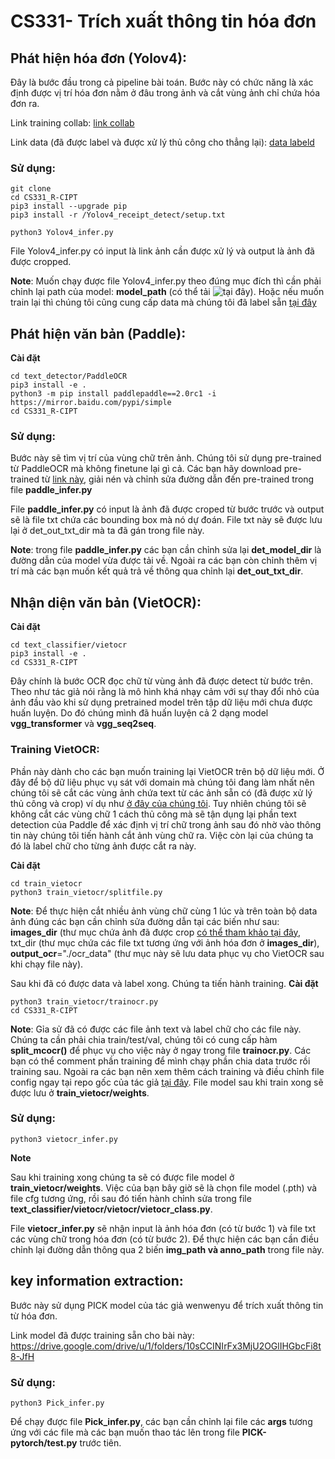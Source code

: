 # CS331- Trích xuất thông tin hóa đơn

## Phát hiện hóa đơn (Yolov4): 
Đây là bước đầu trong cả pipeline bài toán. Bước này có chức năng là xác định được vị trí hóa đơn nằm ở đâu trong ảnh và cắt vùng ảnh chỉ chứa hóa đơn ra.

Link training collab: [link collab](https://colab.research.google.com/drive/1LFXgVfauf-XOLrBzIraGPPrcY996WxHQ?usp=sharing)

Link data (đã được label và được xử lý thủ công cho thẳng lại): [data labeld](https://l.facebook.com/l.php?u=https%3A%2F%2Fdrive.google.com%2Ffile%2Fd%2F1HYpdcZ4c47bNg82GcP3UsYdcVXPybWAf%2Fview%3Fusp%3Dsharing%26fbclid%3DIwAR3vz1r2GflT4C1rl4yMiEVC5a7lmUh2jWRrBbFYnOz7AaYxzUm5mji4_ww&h=AT2TvkSWXErM2UyEw9bA3V92Qpxt8yEeMt4hSiByk1LnM9LTX_V0P6rsqDqksEtjSKpTyeYfNH3rEhLQ7i2cgbgXq51BxqGbjMFlpxWOjJilMPIHjWB8tyQkOeGXPikSeuVcnA)

### Sử dụng: 

```
git clone 
cd CS331_R-CIPT
pip3 install --upgrade pip
pip3 install -r /Yolov4_receipt_detect/setup.txt
```
```
python3 Yolov4_infer.py 
```

File Yolov4_infer.py có input là link ảnh cần được xử lý và output là ảnh đã được cropped.

**Note**: Muốn chạy được file Yolov4_infer.py theo đúng mục đích thì cần phải chỉnh lại path của model: **model_path** (có thể tải ![tại đây](https://drive.google.com/drive/u/1/folders/1y2ZUnXhe3ZADboXt53YiAJ23BfLUFhBV)). Hoặc nếu muốn train lại thì chúng tôi cũng cung cấp data mà chúng tôi đã label sẵn [tại đây](https://l.facebook.com/l.php?u=https%3A%2F%2Fdrive.google.com%2Ffile%2Fd%2F1HYpdcZ4c47bNg82GcP3UsYdcVXPybWAf%2Fview%3Fusp%3Dsharing%26fbclid%3DIwAR3vz1r2GflT4C1rl4yMiEVC5a7lmUh2jWRrBbFYnOz7AaYxzUm5mji4_ww&h=AT2TvkSWXErM2UyEw9bA3V92Qpxt8yEeMt4hSiByk1LnM9LTX_V0P6rsqDqksEtjSKpTyeYfNH3rEhLQ7i2cgbgXq51BxqGbjMFlpxWOjJilMPIHjWB8tyQkOeGXPikSeuVcnA)

## Phát hiện văn bản (Paddle): 

**Cài đặt**
```
cd text_detector/PaddleOCR
pip3 install -e .
python3 -m pip install paddlepaddle==2.0rc1 -i https://mirror.baidu.com/pypi/simple
cd CS331_R-CIPT
```
### Sử dụng: 
Bước này sẽ tìm vị trí của vùng chữ trên ảnh. Chúng tôi sử dụng pre-trained từ PaddleOCR mà không finetune lại gì cả. Các bạn hãy download pre-trained từ [link này](https://drive.google.com/drive/u/1/folders/172-JTWrqQcoKm0bqjU4pJ6KcbTA0z7Y4), giải nén và chỉnh sửa đường dẫn đến pre-trained trong file **paddle_infer.py**

File **paddle_infer.py** có input là ảnh đã được croped từ bước trước và output sẽ là file txt chứa các bounding box mà nó dự đoán. File txt này sẽ được lưu lại ở det_out_txt_dir mà ta đã gán trong file này.

**Note**: trong file **paddle_infer.py** các bạn cần chỉnh sửa lại **det_model_dir** là đường dẫn của model vừa được tải về. Ngoài ra các bạn còn chỉnh thêm vị trí mà các bạn muốn kết quả trả về thông qua chỉnh lại **det_out_txt_dir**. 

## Nhận diện văn bản (VietOCR):

**Cài đặt**
```
cd text_classifier/vietocr
pip3 install -e .
cd CS331_R-CIPT
```

Đây chính là bước OCR đọc chữ từ vùng ảnh đã được detect từ bước trên. Theo như tác giả nói rằng là mô hình khá nhạy cảm với sự thay đổi nhỏ của ảnh đầu vào khi sử dụng pretrained model trên tập dữ liệu mới chưa được huấn luyện. Do đó chúng mình đã huấn luyện cả 2 dạng model **vgg_transformer** và **vgg_seq2seq**.

### Training VietOCR:

Phần này dành cho các bạn muốn training lại VietOCR trên bộ dữ liệu mới. Ở đây để bộ dữ liệu phục vụ sát với domain mà chúng tôi đang làm nhất nên chúng tôi sẽ cắt các vùng ảnh chứa text từ các ảnh sẵn có (đã được xử lý thủ công và crop) ví dụ như [ở đây của chúng tôi](https://drive.google.com/file/u/1/d/1dyQt3PXT1wXtzWRgf-UtrxkSNhkuIrYQ/view?usp=sharing). Tuy nhiên chúng tôi sẽ không cắt các vùng chữ 1 cách thủ công mà sẽ tận dụng lại phần text detection của Paddle để xác định vị trí chữ trong ảnh sau đó nhờ vào thông tin này chúng tôi tiến hành cắt ảnh vùng chữ ra. Việc còn lại của chúng ta đó là label chữ cho từng ảnh được cắt ra này.

**Cài đặt**
```
cd train_vietocr
python3 train_vietocr/splitfile.py 
```

**Note**: Để thực hiện cắt nhiều ảnh vùng chữ cùng 1 lúc và trên toàn bộ data ảnh đúng các bạn cần chỉnh sửa đường dẫn tại các biến như sau:  **images_dir** (thư mục chứa ảnh đã được crop [có thể tham khảo tại đây](https://drive.google.com/file/u/1/d/1dyQt3PXT1wXtzWRgf-UtrxkSNhkuIrYQ/view?usp=sharing), txt_dir (thư mục chứa các file txt tương ứng với ảnh hóa đơn ở **images_dir**), **output_ocr**="./ocr_data" (thư mục này sẽ lưu data phục vụ cho VietOCR sau khi chạy file này).


Sau khi đã có được data và label xong. Chúng ta tiến hành training. 
**Cài đặt**
```
python3 train_vietocr/trainocr.py 
cd CS331_R-CIPT
```

**Note**: Gỉa sử đã có được các file ảnh text và label chữ cho các file này. Chúng ta cần phải chia train/test/val, chúng tôi có cung cấp hàm **split_mcocr()** để phục vụ cho việc này ở ngay trong file **trainocr.py**. Các bạn có thể comment phần training để mình chạy phần chia data trước rồi training sau. Ngoài ra các bạn nên xem thêm cách training và điều chỉnh file config ngay tại repo gốc của tác giả [tại đây](https://github.com/pbcquoc/vietocr). File model sau khi train xong sẽ được lưu ở **train_vietocr/weights**.

### Sử dụng: 

```
python3 vietocr_infer.py
```

**Note**

Sau khi training xong chúng ta sẽ có được file model ở **train_vietocr/weights**. Việc của bạn bây giờ sẽ là chọn file model (.pth) và file cfg tương ứng, rồi sau đó tiến hành chỉnh sửa trong file **text_classifier/vietocr/vietocr/vietocr_class.py**. 

File **vietocr_infer.py** sẽ nhận input là ảnh hóa đơn (có từ bước 1) và file txt các vùng chữ trong hóa đơn (có từ bước 2). Để thực hiện các bạn cần điều chỉnh lại đường dẫn thông qua 2 biến **img_path và anno_path** trong file này.

## key information extraction:

Bước này sử dụng PICK model của tác giả wenwenyu để trích xuất thông tin từ hóa đơn. 

Link model đã được training sẵn cho bài này: https://drive.google.com/drive/u/1/folders/10sCCINIrFx3MjU2OGlIHGbcFi8t8-JfH

### Sử dụng: 

```
python3 Pick_infer.py
```

Để chạy được file **Pick_infer.py**, các bạn cần chỉnh lại file các **args** tương ứng với các file mà các bạn muốn thao tác lên trong file **PICK-pytorch/test.py** trước tiên. 
